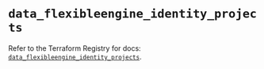 # `data_flexibleengine_identity_projects`

Refer to the Terraform Registry for docs: [`data_flexibleengine_identity_projects`](https://registry.terraform.io/providers/flexibleenginecloud/flexibleengine/1.46.0/docs/data-sources/identity_projects).
